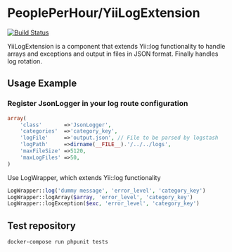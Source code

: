 PeoplePerHour/YiiLogExtension
=============================

[![Build Status](https://travis-ci.org/travis-ci/travis-web.svg?branch=master)](https://travis-ci.org/travis-ci/travis-web)


YiiLogExtension is a component that extends Yii::log functionality to handle arrays and exceptions and output in files in JSON format. Finally handles log rotation.


## Usage Example

### Register JsonLogger in your log route configuration

```php
array(
    'class'       =>'JsonLogger',
    'categories'  =>'category_key',
    'logFile'     =>'output.json', // File to be parsed by logstash
    'logPath'     =>dirname(__FILE__).'/../../logs',
    'maxFileSize' =>5120,
    'maxLogFiles' =>50,
)
```

Use LogWrapper, which extends Yii::log functionality
```php
LogWrapper::log('dummy message', 'error_level', 'category_key')
LogWrapper::logArray($array, 'error_level', 'category_key')
LogWrapper::logException($exc, 'error_level', 'category_key')
```

## Test repository
```bash
docker-compose run phpunit tests
```
